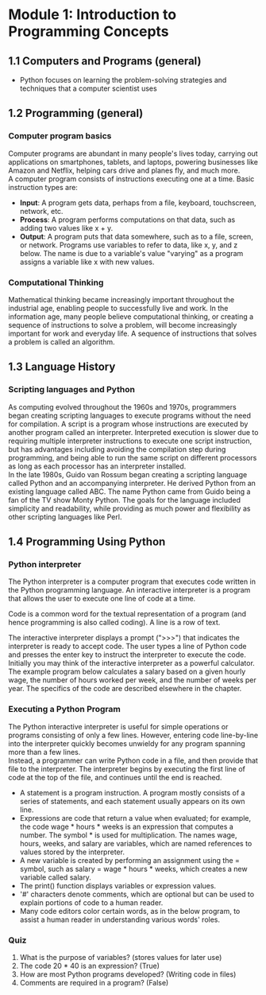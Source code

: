 # Module 1: Introduction to Programming Concepts
## 1.1 Computers and Programs (general)
- Python focuses on learning the problem-solving strategies and techniques that a computer scientist uses

## 1.2 Programming (general)
### Computer program basics
Computer programs are abundant in many people's lives today, carrying out applications on smartphones, tablets, and laptops, powering businesses like Amazon and Netflix, helping cars drive and planes fly, and much more.<br/>
A computer program consists of instructions executing one at a time. Basic instruction types are:
- **Input**: A program gets data, perhaps from a file, keyboard, touchscreen, network, etc.
- **Process**: A program performs computations on that data, such as adding two values like x + y.
- **Output**: A program puts that data somewhere, such as to a file, screen, or network.
Programs use variables to refer to data, like x, y, and z below. The name is due to a variable's value "varying" as a program assigns a variable like x with new values.

### Computational Thinking
Mathematical thinking became increasingly important throughout the industrial age, enabling people to successfully live and work. In the information age, many people believe computational thinking, or creating a sequence of instructions to solve a problem, will become increasingly important for work and everyday life. A sequence of instructions that solves a problem is called an algorithm.

## 1.3 Language History
### Scripting languages and Python
As computing evolved throughout the 1960s and 1970s, programmers began creating scripting languages to execute programs without the need for compilation. A script is a program whose instructions are executed by another program called an interpreter. Interpreted execution is slower due to requiring multiple interpreter instructions to execute one script instruction, but has advantages including avoiding the compilation step during programming, and being able to run the same script on different processors as long as each processor has an interpreter installed.<br/>
In the late 1980s, Guido van Rossum began creating a scripting language called Python and an accompanying interpreter. He derived Python from an existing language called ABC. The name Python came from Guido being a fan of the TV show Monty Python. The goals for the language included simplicity and readability, while providing as much power and flexibility as other scripting languages like Perl.

## 1.4 Programming Using Python
### Python interpreter
The Python interpreter is a computer program that executes code written in the Python programming language. An interactive interpreter is a program that allows the user to execute one line of code at a time.<br/>

Code is a common word for the textual representation of a program (and hence programming is also called coding). A line is a row of text.<br/>

The interactive interpreter displays a prompt (">>>") that indicates the interpreter is ready to accept code. The user types a line of Python code and presses the enter key to instruct the interpreter to execute the code. Initially you may think of the interactive interpreter as a powerful calculator. The example program below calculates a salary based on a given hourly wage, the number of hours worked per week, and the number of weeks per year. The specifics of the code are described elsewhere in the chapter.

### Executing a Python Program
The Python interactive interpreter is useful for simple operations or programs consisting of only a few lines. However, entering code line-by-line into the interpreter quickly becomes unwieldy for any program spanning more than a few lines.<br/>
Instead, a programmer can write Python code in a file, and then provide that file to the interpreter. The interpreter begins by executing the first line of code at the top of the file, and continues until the end is reached.<br/>
- A statement is a program instruction. A program mostly consists of a series of statements, and each statement usually appears on its own line.
- Expressions are code that return a value when evaluated; for example, the code wage * hours * weeks is an expression that computes a number. The symbol * is used for multiplication. The names wage, hours, weeks, and salary are variables, which are named references to values stored by the interpreter.
- A new variable is created by performing an assignment using the = symbol, such as salary = wage * hours * weeks, which creates a new variable called salary.
- The print() function displays variables or expression values.
- '#' characters denote comments, which are optional but can be used to explain portions of code to a human reader.
- Many code editors color certain words, as in the below program, to assist a human reader in understanding various words' roles.

### Quiz
1. What is the purpose of variables? (stores values for later use)
2. The code 20 * 40 is an expression? (True)
3. How are most Python programs developed? (Writing code in files)
4. Comments are required in a program? (False)
